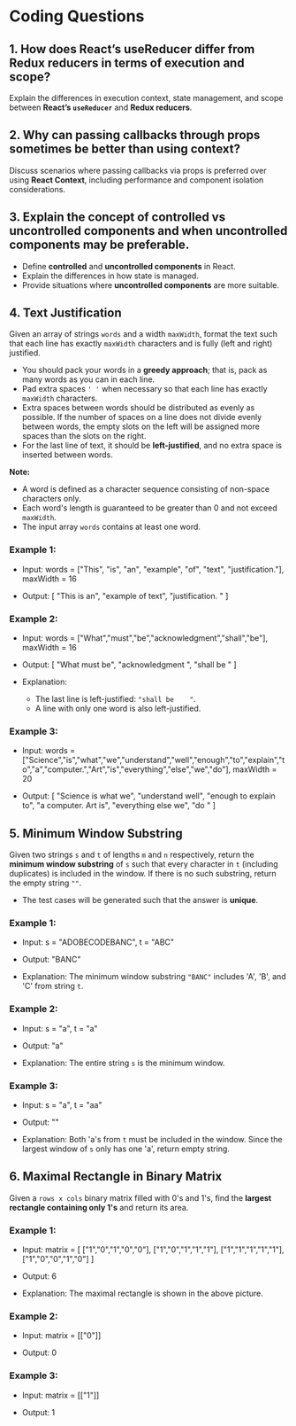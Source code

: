 # Coding Questions

## 1. How does React’s useReducer differ from Redux reducers in terms of execution and scope?

Explain the differences in execution context, state management, and scope between **React’s `useReducer`** and **Redux reducers**.

## 2. Why can passing callbacks through props sometimes be better than using context?

Discuss scenarios where passing callbacks via props is preferred over using **React Context**, including performance and component isolation considerations.

## 3. Explain the concept of controlled vs uncontrolled components and when uncontrolled components may be preferable.

- Define **controlled** and **uncontrolled components** in React.
- Explain the differences in how state is managed.
- Provide situations where **uncontrolled components** are more suitable.

## 4. Text Justification

Given an array of strings `words` and a width `maxWidth`, format the text such that each line has exactly `maxWidth` characters and is fully (left and right) justified.

- You should pack your words in a **greedy approach**; that is, pack as many words as you can in each line.
- Pad extra spaces `' '` when necessary so that each line has exactly `maxWidth` characters.
- Extra spaces between words should be distributed as evenly as possible. If the number of spaces on a line does not divide evenly between words, the empty slots on the left will be assigned more spaces than the slots on the right.
- For the last line of text, it should be **left-justified**, and no extra space is inserted between words.

**Note:**
- A word is defined as a character sequence consisting of non-space characters only.
- Each word's length is guaranteed to be greater than 0 and not exceed `maxWidth`.
- The input array `words` contains at least one word.

### Example 1:
- Input:
words = ["This", "is", "an", "example", "of", "text", "justification."], maxWidth = 16

- Output:
[
"This is an",
"example of text",
"justification. "
]


### Example 2:
- Input:
words = ["What","must","be","acknowledgment","shall","be"], maxWidth = 16

- Output:
[
"What must be",
"acknowledgment ",
"shall be "
]

- Explanation: 
  - The last line is left-justified: `"shall be    "`.
  - A line with only one word is also left-justified.

### Example 3:
- Input:
words = ["Science","is","what","we","understand","well","enough","to","explain","to","a","computer.","Art","is","everything","else","we","do"], maxWidth = 20

- Output:
[
"Science is what we",
"understand well",
"enough to explain to",
"a computer. Art is",
"everything else we",
"do "
]


## 5. Minimum Window Substring

Given two strings `s` and `t` of lengths `m` and `n` respectively, return the **minimum window substring** of `s` such that every character in `t` (including duplicates) is included in the window. If there is no such substring, return the empty string `""`.

- The test cases will be generated such that the answer is **unique**.

### Example 1:
- Input:
s = "ADOBECODEBANC", t = "ABC"

- Output:
"BANC"

- Explanation: The minimum window substring `"BANC"` includes 'A', 'B', and 'C' from string `t`.

### Example 2:
- Input:
s = "a", t = "a"

- Output:
"a"

- Explanation: The entire string `s` is the minimum window.

### Example 3:
- Input:
s = "a", t = "aa"

- Output:
""

- Explanation: Both 'a's from `t` must be included in the window. Since the largest window of `s` only has one 'a', return empty string.

## 6. Maximal Rectangle in Binary Matrix

Given a `rows x cols` binary matrix filled with 0's and 1's, find the **largest rectangle containing only 1's** and return its area.

### Example 1:
- Input:
matrix = [
["1","0","1","0","0"],
["1","0","1","1","1"],
["1","1","1","1","1"],
["1","0","0","1","0"]
]

- Output:
6

- Explanation: The maximal rectangle is shown in the above picture.

### Example 2:
- Input:
matrix = [["0"]]

- Output:
0


### Example 3:
- Input:
matrix = [["1"]]

- Output:
1
